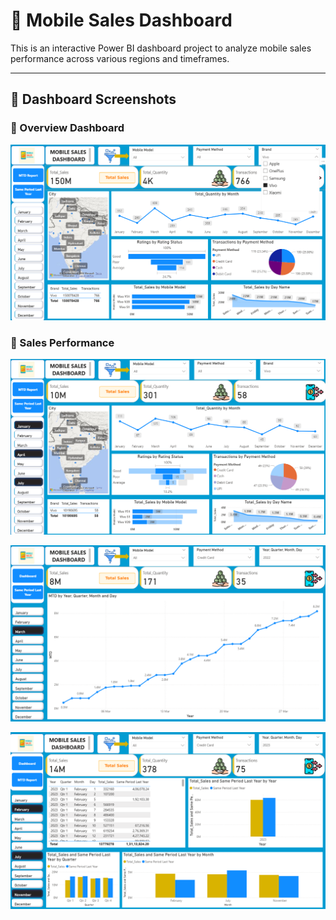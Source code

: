 # 📱 Mobile Sales Dashboard

This is an interactive Power BI dashboard project to analyze mobile sales performance across various regions and timeframes.

---

## 📸 Dashboard Screenshots

### 🔹 Overview Dashboard
![Dashboard](Screenshot%202025-07-05%20224427.png)

### 🔹 Sales Performance
![Sales](Screenshot%202025-07-05%20224535.png)

![Categories](Screenshot%202025-07-05%20224614.png)

![Trend](Screenshot%202025-07-05%20224701.png)

